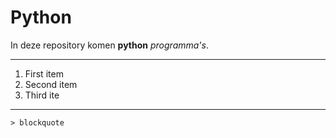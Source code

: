 # Python
In deze repository komen **python** _programma's_.

---

1. First item
2. Second item
3. Third ite

---

	> blockquote
